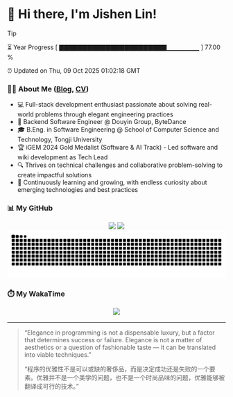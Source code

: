 <h1>👋 Hi there, I'm Jishen Lin!</h1>

> [!TIP]
> ⏳ Year Progress [ ▇▇▇▇▇▇▇▇▇▇▇▇▇▇▇▇▇▇▇▇▇▇▇▁▁▁▁▁▁▁ ] 77.00 %
>
> ⏰ Updated on Thu, 09 Oct 2025 01:02:18 GMT

### 👨‍💻 About Me ([Blog](https://minmuslin.cn), [CV](https://minmuslin.cn/Resume_Template/cv.pdf))

* 💻 Full-stack development enthusiast passionate about solving real-world problems through elegant engineering practices
* 🛒 Backend Software Engineer @ Douyin Group, ByteDance
* 🎓 B.Eng. in Software Engineering @ School of Computer Science and Technology, Tongji University
* 🏆 ​​iGEM 2024 Gold Medalist​​ (Software & AI Track) - Led software and wiki development as Tech Lead
* 🔍 Thrives on technical challenges and collaborative problem-solving to create impactful solutions
* 🌱 Continuously learning and growing, with endless curiosity about emerging technologies and best practices

### 📊 My GitHub

<div align="center">
  <img src="https://github-readme-stats.vercel.app/api?username=MinmusLin&show_icons=true&count_private=true&rank_icon=github&line_height=27&custom_title=GitHub%20Stats&show=reviews,discussions_started,discussions_answered,prs_merged,prs_merged_percentage" style="height: 360px"/>
  <img src="https://github-readme-stats.vercel.app/api/top-langs/?username=MinmusLin&layout=compact&hide=jupyter%20notebook&langs_count=20" style="height: 360px"/>
</div>

<div align="center">
  <img src="https://raw.githubusercontent.com/MinmusLin/MinmusLin/output/contribution-animation.svg"/>
</div>

### ⏱️ My WakaTime

<div align="center">
  <img src="https://github-readme-stats.vercel.app/api/wakatime?username=MinmusLin&layout=compact"/>
</div>

---

> “Elegance in programming is not a dispensable luxury, but a factor that determines success or failure. Elegance is not a matter of aesthetics or a question of fashionable taste — it can be translated into viable techniques.”
>
> “程序的优雅性不是可以或缺的奢侈品，而是决定成功还是失败的一个要素。优雅并不是一个美学的问题，也不是一个时尚品味的问题，优雅能够被翻译成可行的技术。”

